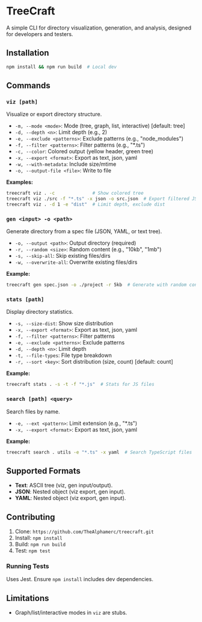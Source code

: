 # TreeCraft

A simple CLI for directory visualization, generation, and analysis, designed for developers and testers.

## Installation

```bash
npm install && npm run build  # Local dev
```

## Commands

### `viz [path]`
Visualize or export directory structure.

- `-m, --mode <mode>`: Mode (tree, graph, list, interactive) [default: tree]
- `-d, --depth <n>`: Limit depth (e.g., 2)
- `-e, --exclude <patterns>`: Exclude patterns (e.g., "node_modules")
- `-f, --filter <patterns>`: Filter patterns (e.g., "*.ts")
- `-c, --color`: Colored output (yellow header, green tree)
- `-x, --export <format>`: Export as text, json, yaml
- `-w, --with-metadata`: Include size/mtime
- `-o, --output-file <file>`: Write to file

**Examples:**
```bash
treecraft viz . -c              # Show colored tree
treecraft viz ./src -f "*.ts" -x json -o src.json  # Export filtered JSON
treecraft viz . -d 1 -e "dist"  # Limit depth, exclude dist
```

### `gen <input> -o <path>`
Generate directory from a spec file (JSON, YAML, or text tree).

- `-o, --output <path>`: Output directory (required)
- `-r, --random <size>`: Random content (e.g., "10kb", "1mb")
- `-s, --skip-all`: Skip existing files/dirs
- `-w, --overwrite-all`: Overwrite existing files/dirs

**Example:**
```bash
treecraft gen spec.json -o ./project -r 5kb  # Generate with random content
```

### `stats [path]`
Display directory statistics.

- `-s, --size-dist`: Show size distribution
- `-x, --export <format>`: Export as text, json, yaml
- `-f, --filter <patterns>`: Filter patterns
- `-e, --exclude <patterns>`: Exclude patterns
- `-d, --depth <n>`: Limit depth
- `-t, --file-types`: File type breakdown
- `-r, --sort <key>`: Sort distribution (size, count) [default: count]

**Example:**
```bash
treecraft stats . -s -t -f "*.js"  # Stats for JS files
```

### `search [path] <query>`
Search files by name.

- `-e, --ext <pattern>`: Limit extension (e.g., "*.ts")
- `-x, --export <format>`: Export as text, json, yaml

**Example:**
```bash
treecraft search . utils -e "*.ts" -x yaml  # Search TypeScript files
```

## Supported Formats
- **Text**: ASCII tree (viz, gen input/output).
- **JSON**: Nested object (viz export, gen input).
- **YAML**: Nested object (viz export, gen input).

## Contributing

1. Clone: `https://github.com/TheAlphamerc/treecraft.git`
2. Install: `npm install`
3. Build: `npm run build`
4. Test: `npm test`

### Running Tests
Uses Jest. Ensure `npm install` includes dev dependencies.

## Limitations
- Graph/list/interactive modes in `viz` are stubs.

